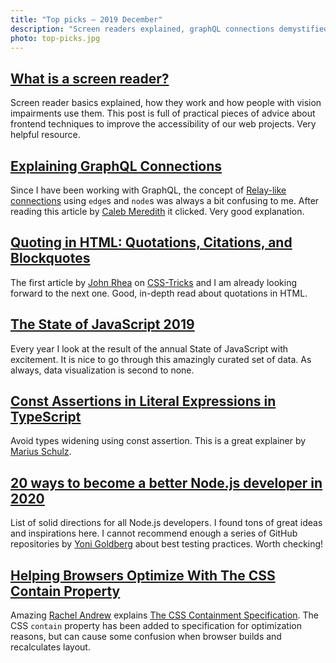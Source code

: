 ```yaml
---
title: "Top picks — 2019 December"
description: "Screen readers explained, graphQL connections demystified, Quoting in HTML, the State of JavaScript in 2019, Const Assertions in TypeScript, hot tips to become a better Node.js developer, the CSS Containment Specification and more…"
photo: top-picks.jpg
---
```


## [What is a screen reader?](https://axesslab.com/what-is-a-screen-reader/)

Screen reader basics explained, how they work and how people with vision impairments use them. This post is full of practical pieces of advice about frontend techniques to improve the accessibility of our web projects. Very helpful resource.

## [Explaining GraphQL Connections](https://blog.apollographql.com/explaining-graphql-connections-c48b7c3d6976)

Since I have been working with GraphQL, the concept of [Relay-like connections](https://facebook.github.io/relay/graphql/connections.htm) using `edge`s and `node`s was always a bit confusing to me. After reading this article by [Caleb Meredith](https://twitter.com/calebmer) it clicked. Very good explanation.

## [Quoting in HTML: Quotations, Citations, and Blockquotes](https://css-tricks.com/quoting-in-html-quotations-citations-and-blockquotes/)

The first article by [John Rhea](https://twitter.com/storykaboom) on [CSS-Tricks](https://css-tricks.com) and I am already looking forward to the next one. Good, in-depth read about quotations in HTML.

## [The State of JavaScript 2019](https://2019.stateofjs.com)

Every year I look at the result of the annual State of JavaScript with excitement. It is nice to go through this amazingly curated set of data. As always, data visualization is second to none.

## [Const Assertions in Literal Expressions in TypeScript](https://mariusschulz.com/blog/const-assertions-in-literal-expressions-in-typescript)

Avoid types widening using const assertion. This is a great explainer by [Marius Schulz](https://twitter.com/mariusschulz).

## [20 ways to become a better Node.js developer in 2020](https://medium.com/@me_37286/20-ways-to-become-a-better-node-js-developer-in-2020-d6bd73fcf424)

List of solid directions for all Node.js developers. I found tons of great ideas and inspirations here. I cannot recommend enough a series of GitHub repositories by [Yoni Goldberg](https://twitter.com/goldbergyoni) about best testing practices. Worth checking!

## [Helping Browsers Optimize With The CSS Contain Property](https://www.smashingmagazine.com/2019/12/browsers-containment-css-contain-property/)

Amazing [Rachel Andrew](https://twitter.com/rachelandrew) explains [The CSS Containment Specification](https://www.w3.org/TR/css-contain-1/). The CSS `contain` property has been added to specification for optimization reasons, but can cause some confusion when browser builds and recalculates layout. 

